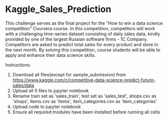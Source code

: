 # Kaggle_Sales_Prediction

This challenge serves as the final project for the "How to win a data science competition" Coursera course.
In this competition, competitors will work with a challenging time-series dataset consisting of daily sales data, kindly provided by one of the largest Russian software firms - 1C Company. 
Competitors are asked to predict total sales for every product and store in the next month. By solving this competition, course students will be able to apply and enhance their data science skills.

Instructions:
1) Download all files(except for sample_submission) from https://www.kaggle.com/c/competitive-data-science-predict-future-sales/data
2) Upload all 5 files to jupyter notebook
3) Rename train set as 'sales_train', test set as 'sales_test', shops.csv as 'shops', items.csv as 'items', item_categories.csv as 'item_categories'
4) Upload code to jupyter notebook
5) Ensure all required modules have been installed before running all cells
